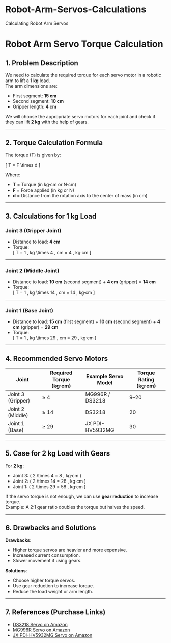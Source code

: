 # Robot-Arm-Servos-Calculations
Calculating Robot Arm Servos 

# Robot Arm Servo Torque Calculation

## 1. Problem Description
We need to calculate the required torque for each servo motor in a robotic arm to lift a **1 kg** load.  
The arm dimensions are:

- First segment: **15 cm**
- Second segment: **10 cm**
- Gripper length: **4 cm**

We will choose the appropriate servo motors for each joint and check if they can lift **2 kg** with the help of gears.

---

## 2. Torque Calculation Formula
The torque (T) is given by:

\[
T = F \times d
\]

Where:
- **T** = Torque (in kg·cm or N·cm)
- **F** = Force applied (in kg or N)
- **d** = Distance from the rotation axis to the center of mass (in cm)

---

## 3. Calculations for 1 kg Load

### **Joint 3 (Gripper Joint)**
- Distance to load: **4 cm**
- Torque:  
\[
T = 1 \, kg \times 4 \, cm = 4 \, kg·cm
\]

---

### **Joint 2 (Middle Joint)**
- Distance to load: **10 cm** (second segment) + **4 cm** (gripper) = **14 cm**
- Torque:  
\[
T = 1 \, kg \times 14 \, cm = 14 \, kg·cm
\]

---

### **Joint 1 (Base Joint)**
- Distance to load: **15 cm** (first segment) + **10 cm** (second segment) + **4 cm** (gripper) = **29 cm**
- Torque:  
\[
T = 1 \, kg \times 29 \, cm = 29 \, kg·cm
\]

---

## 4. Recommended Servo Motors

| Joint             | Required Torque (kg·cm) | Example Servo Model | Torque Rating (kg·cm) |
| ----------------- | ----------------------- | ------------------- | --------------------- |
| Joint 3 (Gripper) | ≥ 4                     | MG996R / DS3218     | 9–20                  |
| Joint 2 (Middle)  | ≥ 14                    | DS3218              | 20                    |
| Joint 1 (Base)    | ≥ 29                    | JX PDI-HV5932MG     | 30                    |

---

## 5. Case for 2 kg Load with Gears
For **2 kg**:

- Joint 3: \( 2 \times 4 = 8 \, kg·cm \)  
- Joint 2: \( 2 \times 14 = 28 \, kg·cm \)  
- Joint 1: \( 2 \times 29 = 58 \, kg·cm \)  

If the servo torque is not enough, we can use **gear reduction** to increase torque.  
Example: A 2:1 gear ratio doubles the torque but halves the speed.

---

## 6. Drawbacks and Solutions

**Drawbacks**:
- Higher torque servos are heavier and more expensive.
- Increased current consumption.
- Slower movement if using gears.

**Solutions**:
- Choose higher torque servos.
- Use gear reduction to increase torque.
- Reduce the load weight or arm length.

---

## 7. References (Purchase Links)
- [DS3218 Servo on Amazon](https://www.amazon.sa/-/en/ZOSKAY-DS3218-Digital-Waterproof-Control/dp/B01MU7TQV8)
- [MG996R Servo on Amazon](https://www.amazon.sa/-/en/Deegoo-FPV-4-Pack-MG996R-Digital-Helicopter/dp/B07MFK266B?th=1)
- [JX PDI-HV5932MG Servo on Amazon](https://www.amazon.com/JX-Servo-PDI-HV5932MG-Torque-Digital/dp/B07SW44D53)
